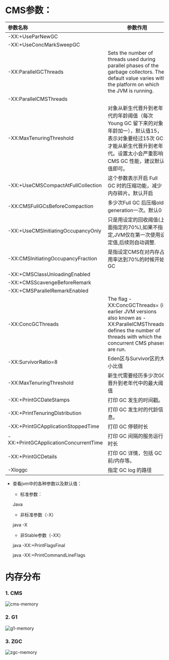 # CMS参数：

| 参数名称                              | 参数作用                                                     |
| :------------------------------------ | ------------------------------------------------------------ |
| -XX:+UseParNewGC                      |                                                              |
| -XX:+UseConcMarkSweepGC               |                                                              |
| -XX:ParallelGCThreads                 | Sets the number of threads used during parallel phases of the garbage collectors. The default value varies with the platform on which the JVM is running. |
| -XX:ParallelCMSThreads                |                                                              |
| -XX:MaxTenuringThreshold              | 对象从新生代晋升到老年代的年龄阈值（每次 Young GC 留下来的对象年龄加一），默认值15，表示对象要经过15次 GC 才能从新生代晋升到老年代。设置太小会严重影响 CMS GC 性能，建议默认值即可。 |
| -XX:+UseCMSCompactAtFullCollection    | 这个参数表示开启 Full GC 时的压缩功能，减少内存碎片。默认开启 |
| -XX:CMSFullGCsBeforeCompaction        | 多少次Full GC 后压缩old generation一次。默认0                |
| -XX:+UseCMSInitiatingOccupancyOnly    | 只是用设定的回收阈值(上面指定的70%),如果不指定,JVM仅在第一次使用设定值,后续则自动调整. |
| -XX:CMSInitiatingOccupancyFraction    | 是指设定CMS在对内存占用率达到70%的时候开始GC                 |
| -XX:+CMSClassUnloadingEnabled         |                                                              |
| -XX:+CMSScavengeBeforeRemark          |                                                              |
| -XX:+CMSParallelRemarkEnabled         |                                                              |
| -XX:ConcGCThreads                     | The flag -XX:ConcGCThreads=<value> (in earlier JVM versions also known as -XX:ParallelCMSThreads) defines the number of threads with which the concurrent CMS phases are run. |
| -XX:SurvivorRatio=8                   | Eden区与Survivor区的大小比值                                 |
| -XX:MaxTenuringThreshold              | 新生代需要经历多少次GC晋升到老年代中的最大阈值               |
| -XX:+PrintGCDateStamps                | 打印 GC 发生的时间戳。                                       |
| -XX:+PrintTenuringDistribution        | 打印 GC 发生时的代龄信息。                                   |
| -XX:+PrintGCApplicationStoppedTime    | 打印 GC 停顿时长                                             |
| -XX:+PrintGCApplicationConcurrentTime | 打印 GC 间隔的服务运行时长                                   |
| -XX:+PrintGCDetails                   | 打印 GC 详情，包括 GC 前/内存等。                            |
| -Xloggc                               | 指定 GC log 的路径                                           |



- 查看jvm中的各种参数以及默认值：

  - 标准参数：

  Java

  - 非标准参数（-X）

  java -X

  - 非Stable参数（-XX）

  java -XX:+PrintFlagsFinal

  java -XX:+PrintCommandLineFlags



# 内存分布

### 1. CMS

![cms-memory](D:\02.src\notes\java\img\cms-memory.png)

### 2. G1

![g1-memory](D:\02.src\notes\java\img\g1-memory.png)

### 3. ZGC

![zgc-memory](D:\02.src\notes\java\img\zgc-memory.png)
